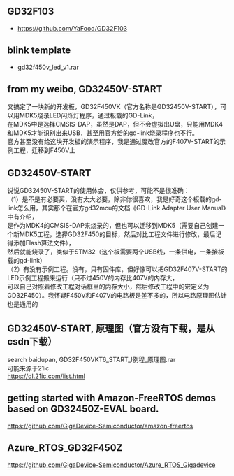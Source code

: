 ## GD32F103  
* https://github.com/YaFood/GD32F103  

## blink template  
* gd32f450v_led_v1.rar  

## from my weibo, GD32450V-START  
又搞定了一块新的开发板，GD32F450VK（官方名称是GD32450V-START），可以用MDK5烧录LED闪烁灯程序，通过板载的GD-Link，  
在MDK5中是选择CMSIS-DAP，虽然是DAP，但不会虚拟出U盘，只能用MDK4和MDK5才能识别出来USB，甚至用官方给的gd-link烧录程序也不行。  
官方甚至没有给这块开发板的演示程序，我是通过魔改官方的F407V-START的示例工程，迁移到F450V上  

## GD32450V-START  
说说GD32450V-START的使用体会，仅供参考，可能不是很准确：  
（1）是不是有必要买，没有太大必要，除非你很喜欢，我是好奇这个板载的gd-link怎么用，其实那个在官方gd32mcu的文档《GD-Link Adapter User Manual》中有介绍，  
是作为MDK4的CMSIS-DAP来烧录的，但也可以迁移到MDK5（需要自己创建一个新MDK5工程，选择GD32F450的目标，然后对比工程文件进行修改，最后记得添加Flash算法文件），  
然后就能烧录了，类似于STM32（这个板需要两个USB线，一条供电，一条接板载的gd-link）  
（2）有没有示例工程。没有，只有固件库，但好像可以把GD32F407V-START的LED示例工程搬来运行（只不过450V的内存比407V的内存大，   
可以自己对照着修改工程对话框里的内存大小，然后修改工程中的宏定义为GD32F450）。我怀疑F450V和F407V的电路板是差不多的，所以电路原理图估计也是通用的    

## GD32450V-START, 原理图（官方没有下载，是从csdn下载）  
search baidupan, GD32F450VKT6_START_l例程_原理图.rar  
可能来源于21ic  
https://dl.21ic.com/list.html  

## getting started with Amazon-FreeRTOS demos based on GD32450Z-EVAL board.  
https://github.com/GigaDevice-Semiconductor/amazon-freertos  

## Azure_RTOS_GD32F450Z  
https://github.com/GigaDevice-Semiconductor/Azure_RTOS_Gigadevice  
